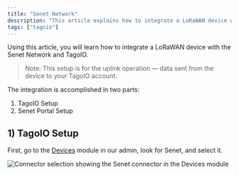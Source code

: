 ```yaml
---
title: "Senet Network"
description: "This article explains how to integrate a LoRaWAN device with the Senet Network and TagoIO, focusing on configuring the uplink so device data is sent to your TagoIO account."
tags: ["tagoio"]
---
```


Using this article, you will learn how to integrate a LoRaWAN device with the Senet Network and TagoIO.

> Note: This setup is for the uplink operation — data sent from the device to your TagoIO account.

The integration is accomplished in two parts:
1) TagoIO Setup  
2) Senet Portal Setup

## 1) TagoIO Setup

First, go to the [Devices](link-to-devices) module in our admin, look for Senet, and select it.

![Connector selection showing the Senet connector in the Devices module](/docs_imagem/tagoio/senet-network-4.png)